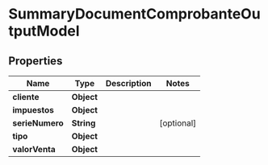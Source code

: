 # SummaryDocumentComprobanteOutputModel

## Properties
Name | Type | Description | Notes
------------ | ------------- | ------------- | -------------
**cliente** | **Object** |  | 
**impuestos** | **Object** |  | 
**serieNumero** | **String** |  |  [optional]
**tipo** | **Object** |  | 
**valorVenta** | **Object** |  | 
